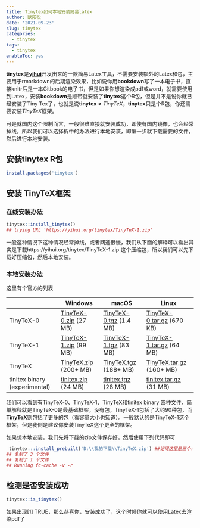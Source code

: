 ```yaml
---
title: Tinytex如何本地安装简易latex
author: 欧阳松
date: '2021-09-23'
slug: tinytex
categories:
  - tinytex
tags:
  - tinytex
enableToc: yes
---
```


**tinytex**是[**yihui**](https://github.com/yihui)开发出来的一款简易Latex工具，不需要安装额外的Latex和包，主要用于rmarkdown的后期渲染效果，比如说你用**bookdown**写了一本电子书，直接knitr后是一本Gitbook的电子书，但是如果你想渲染成pdf或word，就需要使用到Latex，安装**bookdown**是顺带就安装了**tinytex**这个R包，但是并不是说你就已经安装了Tiny Tex了，也就是说**tinytex** ≠ *TinyTeX*，**tinytex**只是个R包，你还需要安装*TinyTeX*框架。

可是就国内这个限制而言，一般很难直接就安装成功，即使有国内镜像，也会经常掉线，所以我们可以选择折中的办法进行本地安装，即第一步就下载需要的文件，然后进行本地安装。

## 安装**tinytex** R包

``` R
install.packages('tinytex')
```

## 安装 TinyTeX框架

### 在线安装办法

``` R
tinytex::install_tinytex()
## trying URL 'https://yihui.org/tinytex/TinyTeX-1.zip'
```

一般这种情况下这种情况经常掉线，或者网速很慢，我们从下面的解释可以看出其实是下载https://yihui.org/tinytex/TinyTeX-1.zip 这个压缩包，所以我们可以先下载好压缩包，然后本地安装。

### 本地安装办法

这里有个官方的列表

|                               | **Windows**                                                      | **macOS**                                                         | **Linux**                                                               |
|-------------------------------|------------------------------------------------------------------|-------------------------------------------------------------------|-------------------------------------------------------------------------|
| TinyTeX-0                     | [TinyTeX-0.zip](https://yihui.org/tinytex/TinyTeX-0.zip) (27 MB) | [TinyTeX-0.tgz](https://yihui.org/tinytex/TinyTeX-0.tgz) (1.4 MB) | [TinyTeX-0.tar.gz](https://yihui.org/tinytex/TinyTeX-0.tar.gz) (670 KB) |
| TinyTeX-1                     | [TinyTeX-1.zip](https://yihui.org/tinytex/TinyTeX-1.zip) (99 MB) | [TinyTeX-1.tgz](https://yihui.org/tinytex/TinyTeX-1.tgz) (83 MB)  | [TinyTeX-1.tar.gz](https://yihui.org/tinytex/TinyTeX-1.tar.gz) (64 MB)  |
| TinyTeX                       | [TinyTeX.zip](https://yihui.org/tinytex/TinyTeX.zip) (200+ MB)   | [TinyTeX.tgz](https://yihui.org/tinytex/TinyTeX.tgz) (188+ MB)    | [TinyTeX.tar.gz](https://yihui.org/tinytex/TinyTeX.tar.gz) (160+ MB)    |
| tinitex binary (experimental) | [tinitex.zip](https://yihui.org/tinytex/tinitex.zip) (24 MB)     | [tinitex.tgz](https://yihui.org/tinytex/tinitex.tgz) (28 MB)      | [tinitex.tar.gz](https://yihui.org/tinytex/tinitex.tar.gz) (31 MB)      |

我们可以看到有TinyTeX-0、TinyTeX-1、TinyTeX和tinitex binary 四种文件，简单解释就是TinyTeX-0是最基础框架，没有包，TinyTeX-1包括了大约90种包，而**TinyTeX**则包括了更多的包（看容量大小也知道）。一般默认的是TinyTeX-1这个框架，但是我倒是建议你安装TinyTeX这个更全的框架。

如果想本地安装，我们先将下载的zip文件保存好，然后使用下列代码即可

``` R
 tinytex:::install_prebuilt('D:\\我的下载\\TinyTeX.zip') ##记得这里是三个:
## 复制了 3 个文件
## 复制了 1 个文件
## Running fc-cache -v -r
```

## 检测是否安装成功

``` R
tinytex::is_tinytex()
```

如果出现\[1\] TRUE，那么恭喜你，安装成功了，这个时候你就可以使用Latex去渲染pdf了
